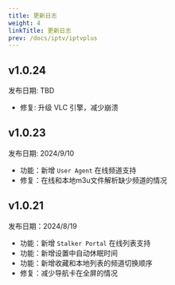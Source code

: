 ```yaml
---
title: 更新日志
weight: 4
linkTitle: 更新日志
prev: /docs/iptv/iptvplus
---
```


## v1.0.24

发布日期: TBD

- 修复: 升级 VLC 引擎，减少崩溃

## v1.0.23

发布日期: 2024/9/10

- 功能：新增 `User Agent` 在线频道支持
- 修复：在线和本地m3u文件解析缺少频道的情况

## v1.0.21

发布日期：2024/8/19

- 功能：新增 `Stalker Portal` 在线列表支持
- 功能：新增设置中自动休眠时间
- 功能：新增收藏和本地列表的频道切换顺序
- 修复：减少导航卡在全屏的情况